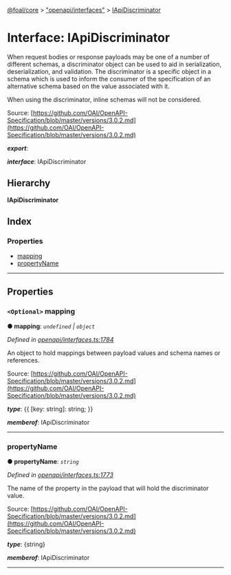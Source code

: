 [@foal/core](../README.md) > ["openapi/interfaces"](../modules/_openapi_interfaces_.md) > [IApiDiscriminator](../interfaces/_openapi_interfaces_.iapidiscriminator.md)

# Interface: IApiDiscriminator

When request bodies or response payloads may be one of a number of different schemas, a discriminator object can be used to aid in serialization, deserialization, and validation. The discriminator is a specific object in a schema which is used to inform the consumer of the specification of an alternative schema based on the value associated with it.

When using the discriminator, inline schemas will not be considered.

Source: [https://github.com/OAI/OpenAPI-Specification/blob/master/versions/3.0.2.md](https://github.com/OAI/OpenAPI-Specification/blob/master/versions/3.0.2.md)

*__export__*: 

*__interface__*: IApiDiscriminator

## Hierarchy

**IApiDiscriminator**

## Index

### Properties

* [mapping](_openapi_interfaces_.iapidiscriminator.md#mapping)
* [propertyName](_openapi_interfaces_.iapidiscriminator.md#propertyname)

---

## Properties

<a id="mapping"></a>

### `<Optional>` mapping

**● mapping**: *`undefined` \| `object`*

*Defined in [openapi/interfaces.ts:1784](https://github.com/FoalTS/foal/blob/cf326d07/packages/core/src/openapi/interfaces.ts#L1784)*

An object to hold mappings between payload values and schema names or references.

Source: [https://github.com/OAI/OpenAPI-Specification/blob/master/versions/3.0.2.md](https://github.com/OAI/OpenAPI-Specification/blob/master/versions/3.0.2.md)

*__type__*: {{ \[key: string\]: string; }}

*__memberof__*: IApiDiscriminator

___
<a id="propertyname"></a>

###  propertyName

**● propertyName**: *`string`*

*Defined in [openapi/interfaces.ts:1773](https://github.com/FoalTS/foal/blob/cf326d07/packages/core/src/openapi/interfaces.ts#L1773)*

The name of the property in the payload that will hold the discriminator value.

Source: [https://github.com/OAI/OpenAPI-Specification/blob/master/versions/3.0.2.md](https://github.com/OAI/OpenAPI-Specification/blob/master/versions/3.0.2.md)

*__type__*: {string}

*__memberof__*: IApiDiscriminator

___

